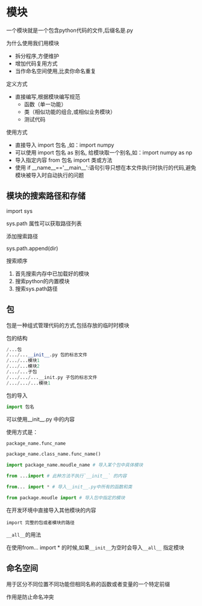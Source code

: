 # 模块

一个模块就是一个包含python代码的文件,后缀名是.py

为什么使用我们用模块

* 拆分程序,方便维护
* 增加代码复用方式
* 当作命名空间使用,比卖你命名重复

定义方式

* 直接编写,根据模块编写规范
  * 函数（单一功能）
  * 类（相似功能的组合,或相似业务模块）
  * 测试代码

使用方式

* 直接导入 import 包名 ,如：import numpy
* 可以使用 import 包名 as 别名, 给模块取一个别名,如：import numpy as np
* 导入指定内容 from 包名 import 类或方法
* 使用 if \_\_name__=='\_\_main__':语句引导只想在本文件执行时执行的代码,避免模块被导入时自动执行的问题

## 模块的搜索路径和存储

import sys

sys.path 属性可以获取路径列表

添加搜索路径

sys.path.append(dir)

搜索顺序

1. 首先搜索内存中已加载好的模块
2. 搜索python的内置模块
3. 搜索sys.path路径

## 包

包是一种组式管理代码的方式,包括存放的临时时模块

包的结构

```python
/...包
/.../...__init__.py 包的标志文件
/.../...模块1
/.../...模块2
/.../...子包
/.../.../...__init.py 子包的标志文件
/.../.../...模块1

```

包的导入

```python
import 包名
```

可以使用\_\_init__.py 中的内容

使用方式是：

```python
package_name.func_name

package_name.class_name.func_name()

import package_name.moudle_name # 导入某个包中具体模块

from ...import # 此种方法不执行`__init__` 的内容

from... import * # 导入__init__.py中所有的函数和类

from package.moudle import # 导入包中指定的模块
```

在开发环境中直接导入其他模块的内容

`import 完整的包或者模块的路径`

`__all__`的用法

在使用from... import \* 的时候,如果`__init__`为空时会导入`__all__` 指定模块

## 命名空间

用于区分不同位置不同功能但相同名称的函数或者变量的一个特定前缀

作用是防止命名冲突
